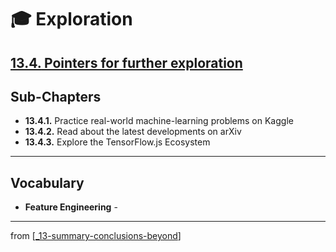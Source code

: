 # 🎓 Exploration

## [**13.4.** Pointers for further exploration](https://livebook.manning.com/book/deep-learning-with-javascript/chapter-13/148)

## Sub-Chapters

- **13.4.1.** Practice real-world machine-learning problems on Kaggle
- **13.4.2.** Read about the latest developments on arXiv
- **13.4.3.** Explore the TensorFlow.js Ecosystem

---

## **Vocabulary**

- **Feature Engineering** -

<link rel="stylesheet" type="text/css" media="all" href="../../../assets/css/custom.css" />

---

from [[_13-summary-conclusions-beyond]]

[//begin]: # "Autogenerated link references for markdown compatibility"
[_13-summary-conclusions-beyond]: ../_13-summary-conclusions-beyond.md "🎓 Conclusions"
[//end]: # "Autogenerated link references"
